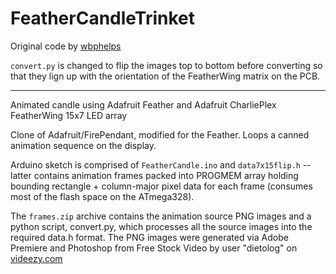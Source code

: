 # FeatherCandleTrinket

Original code by [wbphelps](https://github.com/wbphelps/FeatherCandle)

`convert.py` is changed to flip the images top to bottom before converting so that they lign up with the orientation of the FeatherWing matrix on the PCB.

---

Animated candle using Adafruit Feather and Adafruit CharliePlex FeatherWing 15x7 LED array

Clone of Adafruit/FirePendant, modified for the Feather.  Loops a canned animation sequence on the display.

Arduino sketch is comprised of `FeatherCandle.ino` and `data7x15flip.h` -- latter contains animation frames packed into PROGMEM array holding bounding rectangle + column-major pixel data for each frame (consumes most of the flash space on the ATmega328).

The `frames.zip` archive contains the animation source PNG images and a python script, convert.py, which processes all the source images into the required data.h format. The PNG images were generated via Adobe Premiere and Photoshop from Free Stock Video by user "dietolog" on [videezy.com](https://www.videezy.com/fire-and-smoke/788-candle-light-stock-video)
